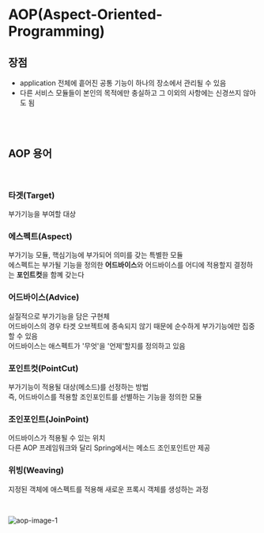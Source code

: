 # **AOP(Aspect-Oriented-Programming)**

## 장점

- application 전체에 흩어진 공통 기능이 하나의 장소에서 관리될 수 있음
- 다른 서비스 모듈들이 본인의 목적에만 충실하고 그 이외의 사항에는 신경쓰지 않아도 됨

<br>
<br>

## **AOP 용어**

<br>

### **타겟(Target)**

부가기능을 부여할 대상

### **에스펙트(Aspect)**

부가기능 모듈, 핵심기능에 부가되어 의미를 갖는 특별한 모듈  
에스펙트는 부가될 기능을 정의한 **어드바이스**와 어드바이스를 어디에 적용할지 결정하는 **포인트컷**을 함꼐 갖는다

### **어드바이스(Advice)**

실질적으로 부가기능을 담은 구현체  
어드바이스의 경우 타겟 오브젝트에 종속되지 않기 때문에 순수하게 부가기능에만 집중할 수 있음  
어드바이스는 애스펙트가 '무엇'을 '언제'할지를 정의하고 있음

### **포인트컷(PointCut)**

부가기능이 적용될 대상(메소드)를 선정하는 방법  
즉, 어드바이스를 적용할 조인포인트를 선별하는 기능을 정의한 모듈

### **조인포인트(JoinPoint)**

어드바이스가 적용될 수 있는 위치  
다른 AOP 프레임워크와 달리 Spring에서는 메소드 조인포인트만 제공

### **위빙(Weaving)**

지정된 객체에 애스펙트를 적용해 새로운 프록시 객체를 생성하는 과정

<br>

![aop-image-1](https://user-images.githubusercontent.com/28802545/158370639-678f549f-6328-4068-a0d3-c4c18a21b740.png)
